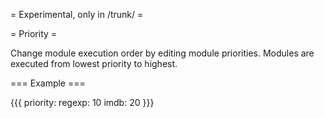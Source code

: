 = Experimental, only in /trunk/ =

= Priority =

Change module execution order by editing module priorities. Modules are executed from lowest priority to highest.

=== Example ===

{{{
priority:
  regexp: 10
  imdb: 20
}}}
